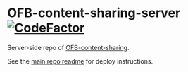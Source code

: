 # OFB-content-sharing-server [![CodeFactor](https://www.codefactor.io/repository/github/cotearthur/ofb-content-sharing-server/badge)](https://www.codefactor.io/repository/github/cotearthur/ofb-content-sharing-server)

Server-side repo of [OFB-content-sharing](https://github.com/CoteArthur/OFB-content-sharing).

See the [main repo readme](https://github.com/CoteArthur/OFB-content-sharing/blob/master/README.md) for deploy instructions.
